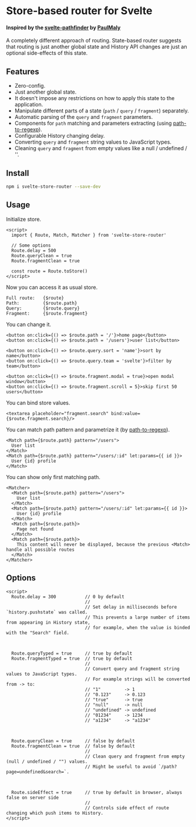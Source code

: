 # Store-based router for Svelte

#### Inspired by the [svelte-pathfinder](https://github.com/PaulMaly/svelte-pathfinder) by [PaulMaly](https://github.com/PaulMaly)

A completely different approach of routing. State-based router suggests that routing is just another global state and History API changes are just an optional side-effects of this state.

## Features

- Zero-config.
- Just another global state.
- It doesn't impose any restrictions on how to apply this state to the application.
- Manipulate different parts of a state (`path` / `query` / `fragment`) separately.
- Automatic parsing of the `query` and `fragment` parameters.
- Components for `path` matching and parameters extracting (using [path-to-regexp](https://github.com/pillarjs/path-to-regexp)).
- Configurable History changing delay.
- Converting `query` and `fragment` string values to JavaScript types.
- Cleaning `query` and `fragment` from empty values like a null / undefined / ''.

## Install

```bash
npm i svelte-store-router --save-dev
```

## Usage

Initialize store.
```svelte
<script>
  import { Route, Match, Matcher } from 'svelte-store-router'
  
  // Some options
  Route.delay = 500
  Route.queryClean = true
  Route.fragmentClean = true
  
  const route = Route.toStore()
</script>
```

Now you can access it as usual store.
```svelte
Full route:   {$route}
Path:         {$route.path}
Query:        {$route.query}
Fragment:     {$route.fragment}
```

You can change it.
```svelte
<button on:click={() => $route.path = '/'}>home page</button>
<button on:click={() => $route.path = '/users'}>user list</button>

<button on:click={() => $route.query.sort = 'name'}>sort by name</button>
<button on:click={() => $route.query.team = 'svelte'}>filter by team</button>

<button on:click={() => $route.fragment.modal = true}>open modal window</button>
<button on:click={() => $route.fragment.scroll = 5}>skip first 50 users</button>
```

You can bind store values.
```svelte
<textarea placeholder="fragment.search" bind:value={$route.fragment.search}/>
```

You can match path pattern and parametrize it (by [path-to-regexp](https://github.com/pillarjs/path-to-regexp)).
```svelte
<Match path={$route.path} pattern="/users">
  User list
</Match>
<Match path={$route.path} pattern="/users/:id" let:params={{ id }}>
  User {id} profile
</Match>
```

You can show only first matching path.
```svelte
<Matcher>
  <Match path={$route.path} pattern="/users">
    User list
  </Match>
  <Match path={$route.path} pattern="/users/:id" let:params={{ id }}>
    User {id} profile
  </Match>
  <Match path={$route.path}>
    Page not found
  </Match>
  <Match path={$route.path}>
    This content will never be displayed, because the previous <Match> handle all possible routes
  </Match>
</Matcher>
```

## Options

```svelte
<script>
  Route.delay = 300           // 0 by default
                              //
                              // Set delay in milliseconds before `history.pushstate` was called.
                              // This prevents a large number of items from appearing in History state,
                              // for example, when the value is binded with the "Search" field.
  
  
  
  Route.queryTyped = true     // true by default
  Route.fragmentTyped = true  // true by default
                              //
                              // Convert query and fragment string values to JavaScript types.
                              // For example strings will be converted from -> to:
                              // "1"         -> 1
                              // "0.123"     -> 0.123
                              // "true"      -> true
                              // "null"      -> null
                              // "undefined" -> undefined
                              // "01234"     -> 1234
                              // "a1234"     -> "a1234"
  
  
  
  Route.queryClean = true     // false by default
  Route.fragmentClean = true  // false by default
                              //
                              // Clean query and fragment from empty (null / undefined / "") values.
                              // Might be useful to avoid `/path?page=undefined&search=`.



  Route.sideEffect = true     // true by default in browser, always false on server side
                              //
                              // Controls side effect of route changing which push items to History.
</script>
```
